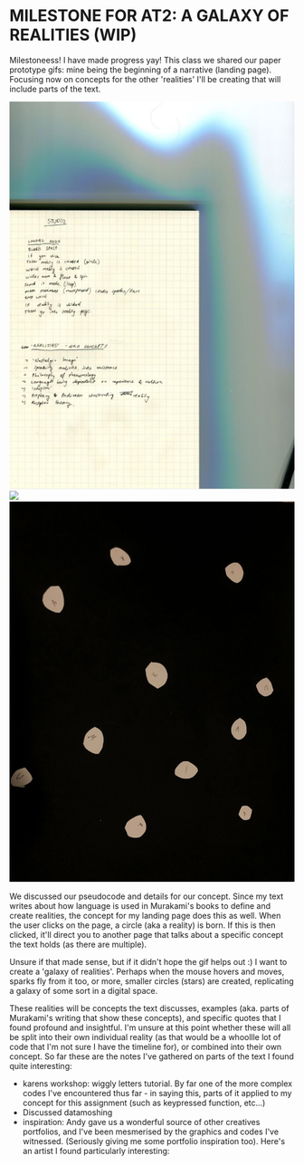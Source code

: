 # MILESTONE FOR AT2: A GALAXY OF REALITIES (WIP)

Milestoneess! I have made progress yay! This class we shared our paper prototype gifs: mine being the beginning of a narrative (landing page). Focusing now on concepts for the other 'realities' I'll be creating that will include parts of the text. 

<img src="Capture.JPG">
<img src="milestone-gif.gif">
<img src="19.jpg">


We discussed our pseudocode and details for our concept. Since my text writes about how language is used in Murakami's books to define and create realities, the concept for my landing page does this as well. When the user clicks on the page, a circle (aka a reality) is born. If this is then clicked, it'll direct you to another page that talks about a specific concept the text holds (as there are multiple). 

Unsure if that made sense, but if it didn't hope the gif helps out :) I want to create a 'galaxy of realities'. Perhaps when the mouse hovers and moves, sparks fly from it too, or more, smaller circles (stars) are created, replicating a galaxy of some sort in a digital space. 

These realities will be concepts the text discusses, examples (aka. parts of Murakami's writing that show these concepts), and specific quotes that I found profound and insightful. I'm unsure at this point whether these will all be split into their own individual reality (as that would be a whoollle lot of code that I'm not sure I have the timeline for), or combined into their own concept. So far these are the notes I've gathered on parts of the text I found quite interesting: 


- karens workshop: wiggly letters tutorial. By far one of the more complex codes I've encountered thus far - in saying this, parts of it applied to my concept for this assignment (such as keypressed function, etc...) 
- Discussed datamoshing 
- inspiration: Andy gave us a wonderful source of other creatives portfolios, and I've been mesmerised by the graphics and codes I've witnessed. (Seriously giving me some portfolio inspiration too). Here's an artist I found particularly interesting: 
